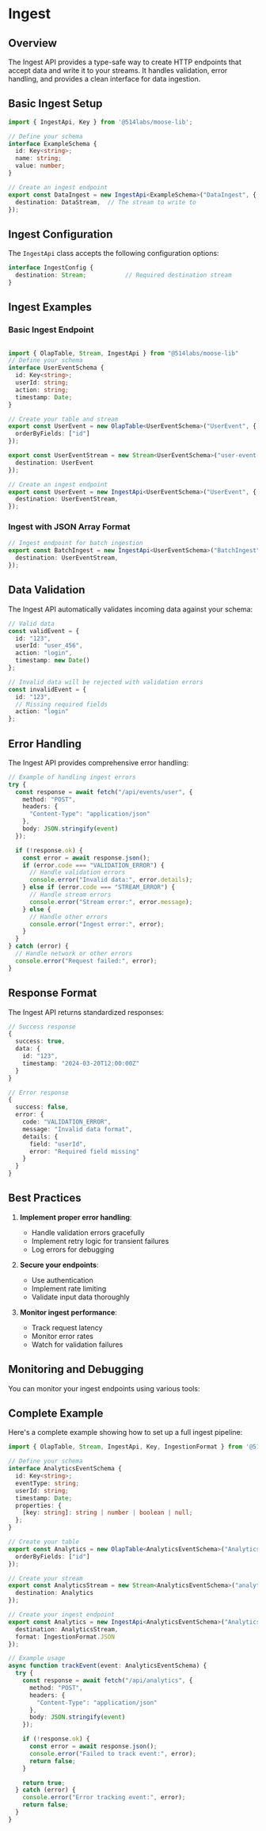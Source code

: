 # Ingest

## Overview
The Ingest API provides a type-safe way to create HTTP endpoints that accept data and write it to your streams. It handles validation, error handling, and provides a clean interface for data ingestion.

## Basic Ingest Setup

```typescript
import { IngestApi, Key } from '@514labs/moose-lib';

// Define your schema
interface ExampleSchema {
  id: Key<string>;
  name: string;
  value: number;
}

// Create an ingest endpoint
export const DataIngest = new IngestApi<ExampleSchema>("DataIngest", {
  destination: DataStream,  // The stream to write to
});
```

## Ingest Configuration

The `IngestApi` class accepts the following configuration options:

```typescript
interface IngestConfig {
  destination: Stream;           // Required destination stream
}

```

## Ingest Examples

### Basic Ingest Endpoint
```typescript

import { OlapTable, Stream, IngestApi } from "@514labs/moose-lib"
// Define your schema
interface UserEventSchema {
  id: Key<string>;
  userId: string;
  action: string;
  timestamp: Date;
}

// Create your table and stream
export const UserEvent = new OlapTable<UserEventSchema>("UserEvent", {
  orderByFields: ["id"]
});

export const UserEventStream = new Stream<UserEventSchema>("user-event-stream", {
  destination: UserEvent
});

// Create an ingest endpoint
export const UserEvent = new IngestApi<UserEventSchema>("UserEvent", {
  destination: UserEventStream,
});
```

### Ingest with JSON Array Format
```typescript
// Ingest endpoint for batch ingestion
export const BatchIngest = new IngestApi<UserEventSchema>("BatchIngest", {
  destination: UserEventStream,
});
```

## Data Validation

The Ingest API automatically validates incoming data against your schema:

```typescript
// Valid data
const validEvent = {
  id: "123",
  userId: "user_456",
  action: "login",
  timestamp: new Date()
};

// Invalid data will be rejected with validation errors
const invalidEvent = {
  id: "123",
  // Missing required fields
  action: "login"
};
```

## Error Handling

The Ingest API provides comprehensive error handling:

```typescript
// Example of handling ingest errors
try {
  const response = await fetch("/api/events/user", {
    method: "POST",
    headers: {
      "Content-Type": "application/json"
    },
    body: JSON.stringify(event)
  });

  if (!response.ok) {
    const error = await response.json();
    if (error.code === "VALIDATION_ERROR") {
      // Handle validation errors
      console.error("Invalid data:", error.details);
    } else if (error.code === "STREAM_ERROR") {
      // Handle stream errors
      console.error("Stream error:", error.message);
    } else {
      // Handle other errors
      console.error("Ingest error:", error);
    }
  }
} catch (error) {
  // Handle network or other errors
  console.error("Request failed:", error);
}
```

## Response Format

The Ingest API returns standardized responses:

```typescript
// Success response
{
  success: true,
  data: {
    id: "123",
    timestamp: "2024-03-20T12:00:00Z"
  }
}

// Error response
{
  success: false,
  error: {
    code: "VALIDATION_ERROR",
    message: "Invalid data format",
    details: {
      field: "userId",
      error: "Required field missing"
    }
  }
}
```

## Best Practices

1. **Implement proper error handling**:
   - Handle validation errors gracefully
   - Implement retry logic for transient failures
   - Log errors for debugging

2. **Secure your endpoints**:
   - Use authentication
   - Implement rate limiting
   - Validate input data thoroughly

3. **Monitor ingest performance**:
   - Track request latency
   - Monitor error rates
   - Watch for validation failures

## Monitoring and Debugging

You can monitor your ingest endpoints using various tools:

## Complete Example

Here's a complete example showing how to set up a full ingest pipeline:

```typescript
import { OlapTable, Stream, IngestApi, Key, IngestionFormat } from '@514labs/moose-lib';

// Define your schema
interface AnalyticsEventSchema {
  id: Key<string>;
  eventType: string;
  userId: string;
  timestamp: Date;
  properties: {
    [key: string]: string | number | boolean | null;
  };
}

// Create your table
export const Analytics = new OlapTable<AnalyticsEventSchema>("Analytics", {
  orderByFields: ["id"]
});

// Create your stream
export const AnalyticsStream = new Stream<AnalyticsEventSchema>("analytics-stream", {
  destination: Analytics
});

// Create your ingest endpoint
export const Analytics = new IngestApi<AnalyticsEventSchema>("Analytics", {
  destination: AnalyticsStream,
  format: IngestionFormat.JSON
});

// Example usage
async function trackEvent(event: AnalyticsEventSchema) {
  try {
    const response = await fetch("/api/analytics", {
      method: "POST",
      headers: {
        "Content-Type": "application/json"
      },
      body: JSON.stringify(event)
    });

    if (!response.ok) {
      const error = await response.json();
      console.error("Failed to track event:", error);
      return false;
    }

    return true;
  } catch (error) {
    console.error("Error tracking event:", error);
    return false;
  }
}
``` 